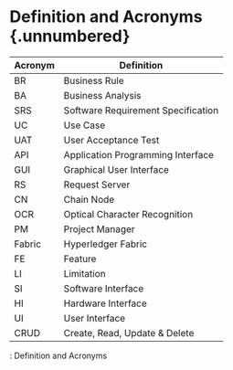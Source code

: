 # Definition and Acronyms {.unnumbered}

| Acronym | Definition                         |
| ------- | ---------------------------------- |
| BR      | Business Rule                      |
| BA      | Business Analysis                  |
| SRS     | Software Requirement Specification |
| UC      | Use Case                           |
| UAT     | User Acceptance Test               |
| API     | Application Programming Interface  |
| GUI     | Graphical User Interface           |
| RS      | Request Server                     |
| CN      | Chain Node                         |
| OCR     | Optical Character Recognition      |
| PM      | Project Manager                    |
| Fabric  | Hyperledger Fabric                 |
| FE      | Feature                            |
| LI      | Limitation                         |
| SI      | Software Interface                 |
| HI      | Hardware Interface                 |
| UI      | User Interface                     |
| CRUD    | Create, Read, Update & Delete      |

: Definition and Acronyms